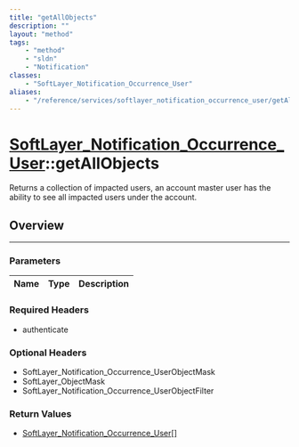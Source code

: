```yaml
---
title: "getAllObjects"
description: ""
layout: "method"
tags:
    - "method"
    - "sldn"
    - "Notification"
classes:
    - "SoftLayer_Notification_Occurrence_User"
aliases:
    - "/reference/services/softlayer_notification_occurrence_user/getAllObjects"
---
```

# [SoftLayer_Notification_Occurrence_User](/reference/services/SoftLayer_Notification_Occurrence_User)::getAllObjects

Returns a collection of impacted users, an account master user has the ability to see all impacted users under the account. 


## Overview 


-----

### Parameters 
|Name | Type | Description |
| --- | --- | --- |


### Required Headers
* authenticate


### Optional Headers
* SoftLayer_Notification_Occurrence_UserObjectMask
* SoftLayer_ObjectMask
* SoftLayer_Notification_Occurrence_UserObjectFilter

### Return Values
* <a href='/reference/datatypes/SoftLayer_Notification_Occurrence_User'>SoftLayer_Notification_Occurrence_User[] </a>




